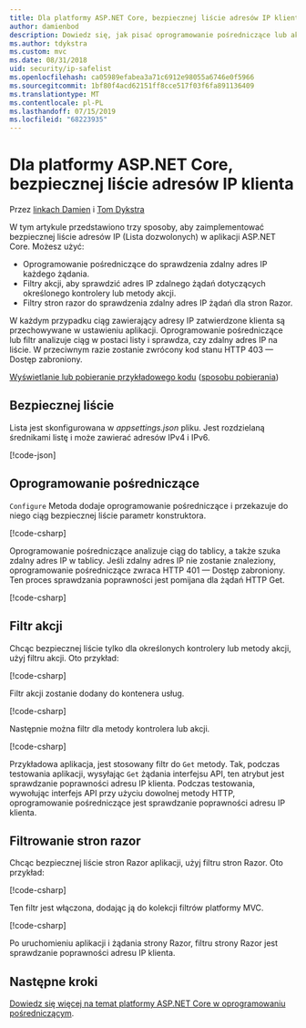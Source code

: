 ```yaml
---
title: Dla platformy ASP.NET Core, bezpiecznej liście adresów IP klienta
author: damienbod
description: Dowiedz się, jak pisać oprogramowanie pośredniczące lub akcji filtry, aby sprawdzić poprawność zdalnych adresów IP na liście zatwierdzonych adresów IP.
ms.author: tdykstra
ms.custom: mvc
ms.date: 08/31/2018
uid: security/ip-safelist
ms.openlocfilehash: ca05989efabea3a71c6912e98055a6746e0f5966
ms.sourcegitcommit: 1bf80f4acd62151ff8cce517f03f6fa891136409
ms.translationtype: MT
ms.contentlocale: pl-PL
ms.lasthandoff: 07/15/2019
ms.locfileid: "68223935"
---
```

# <a name="client-ip-safelist-for-aspnet-core"></a>Dla platformy ASP.NET Core, bezpiecznej liście adresów IP klienta

Przez [linkach Damien](https://twitter.com/damien_bod) i [Tom Dykstra](https://github.com/tdykstra)
 
W tym artykule przedstawiono trzy sposoby, aby zaimplementować bezpiecznej liście adresów IP (Lista dozwolonych) w aplikacji ASP.NET Core. Możesz użyć:

* Oprogramowanie pośredniczące do sprawdzenia zdalny adres IP każdego żądania.
* Filtry akcji, aby sprawdzić adres IP zdalnego żądań dotyczących określonego kontrolery lub metody akcji.
* Filtry stron razor do sprawdzenia zdalny adres IP żądań dla stron Razor.

W każdym przypadku ciąg zawierający adresy IP zatwierdzone klienta są przechowywane w ustawieniu aplikacji. Oprogramowanie pośredniczące lub filtr analizuje ciąg w postaci listy i sprawdza, czy zdalny adres IP na liście. W przeciwnym razie zostanie zwrócony kod stanu HTTP 403 — Dostęp zabroniony.

[Wyświetlanie lub pobieranie przykładowego kodu](https://github.com/aspnet/AspNetCore.Docs/tree/master/aspnetcore/security/ip-safelist/samples/2.x/ClientIpAspNetCore) ([sposobu pobierania](xref:index#how-to-download-a-sample))

## <a name="the-safelist"></a>Bezpiecznej liście

Lista jest skonfigurowana w *appsettings.json* pliku. Jest rozdzielaną średnikami listę i może zawierać adresów IPv4 i IPv6.

[!code-json[](ip-safelist/samples/2.x/ClientIpAspNetCore/appsettings.json?highlight=2)]

## <a name="middleware"></a>Oprogramowanie pośredniczące

`Configure` Metoda dodaje oprogramowanie pośredniczące i przekazuje do niego ciąg bezpiecznej liście parametr konstruktora.

[!code-csharp[](ip-safelist/samples/2.x/ClientIpAspNetCore/Startup.cs?name=snippet_Configure&highlight=10)]

Oprogramowanie pośredniczące analizuje ciąg do tablicy, a także szuka zdalny adres IP w tablicy. Jeśli zdalny adres IP nie zostanie znaleziony, oprogramowanie pośredniczące zwraca HTTP 401 — Dostęp zabroniony. Ten proces sprawdzania poprawności jest pomijana dla żądań HTTP Get.

[!code-csharp[](ip-safelist/samples/2.x/ClientIpAspNetCore/AdminSafeListMiddleware.cs?name=snippet_ClassOnly)]

## <a name="action-filter"></a>Filtr akcji

Chcąc bezpiecznej liście tylko dla określonych kontrolery lub metody akcji, użyj filtru akcji. Oto przykład: 

[!code-csharp[](ip-safelist/samples/2.x/ClientIpAspNetCore/Filters/ClientIdCheckFilter.cs)]

Filtr akcji zostanie dodany do kontenera usług.

[!code-csharp[](ip-safelist/samples/2.x/ClientIpAspNetCore/Startup.cs?name=snippet_ConfigureServices&highlight=3)]

Następnie można filtr dla metody kontrolera lub akcji.

[!code-csharp[](ip-safelist/samples/2.x/ClientIpAspNetCore/Controllers/ValuesController.cs?name=snippet_Filter&highlight=1)]

Przykładowa aplikacja, jest stosowany filtr do `Get` metody. Tak, podczas testowania aplikacji, wysyłając `Get` żądania interfejsu API, ten atrybut jest sprawdzanie poprawności adresu IP klienta. Podczas testowania, wywołując interfejs API przy użyciu dowolnej metody HTTP, oprogramowanie pośredniczące jest sprawdzanie poprawności adresu IP klienta.

## <a name="razor-pages-filter"></a>Filtrowanie stron razor 

Chcąc bezpiecznej liście stron Razor aplikacji, użyj filtru stron Razor. Oto przykład: 

[!code-csharp[](ip-safelist/samples/2.x/ClientIpAspNetCore/Filters/ClientIdCheckPageFilter.cs)]

Ten filtr jest włączona, dodając ją do kolekcji filtrów platformy MVC.

[!code-csharp[](ip-safelist/samples/2.x/ClientIpAspNetCore/Startup.cs?name=snippet_ConfigureServices&highlight=7-9)]

Po uruchomieniu aplikacji i żądania strony Razor, filtru strony Razor jest sprawdzanie poprawności adresu IP klienta.

## <a name="next-steps"></a>Następne kroki

[Dowiedz się więcej na temat platformy ASP.NET Core w oprogramowaniu pośredniczącym](xref:fundamentals/middleware/index).
